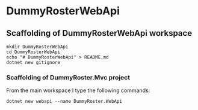 # DummyRosterWebApi

## Scaffolding of DummyRosterWebApi workspace

```shell
mkdir DummyRosterWebApi
cd DummyRosterWebApi
echo "# DummyRosterWebApi" > README.md
dotnet new gitignore
```

### Scaffolding of DummyRoster.Mvc project

From the main workspace I type the following commands:

```shell
dotnet new webapi --name DummyRoster.WebApi
```
